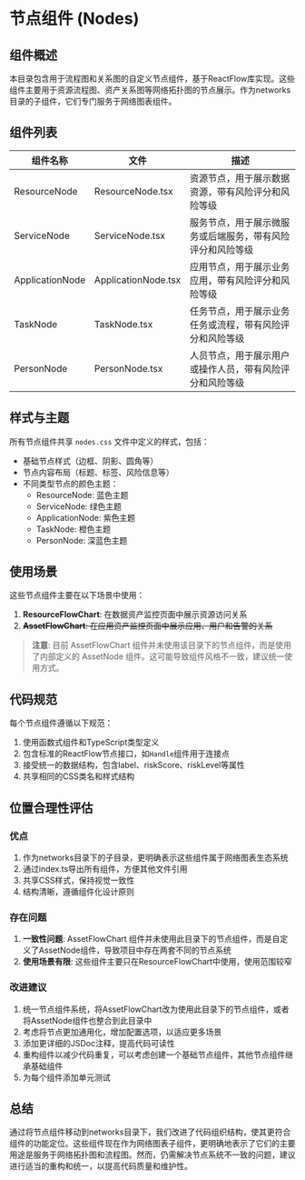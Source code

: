 # 节点组件 (Nodes)

## 组件概述

本目录包含用于流程图和关系图的自定义节点组件，基于ReactFlow库实现。这些组件主要用于资源流程图、资产关系图等网络拓扑图的节点展示。作为networks目录的子组件，它们专门服务于网络图表组件。

## 组件列表

| 组件名称 | 文件 | 描述 |
|---------|------|------|
| ResourceNode | ResourceNode.tsx | 资源节点，用于展示数据资源，带有风险评分和风险等级 |
| ServiceNode | ServiceNode.tsx | 服务节点，用于展示微服务或后端服务，带有风险评分和风险等级 |
| ApplicationNode | ApplicationNode.tsx | 应用节点，用于展示业务应用，带有风险评分和风险等级 |
| TaskNode | TaskNode.tsx | 任务节点，用于展示业务任务或流程，带有风险评分和风险等级 |
| PersonNode | PersonNode.tsx | 人员节点，用于展示用户或操作人员，带有风险评分和风险等级 |

## 样式与主题

所有节点组件共享 `nodes.css` 文件中定义的样式，包括：

- 基础节点样式（边框、阴影、圆角等）
- 节点内容布局（标题、标签、风险信息等）
- 不同类型节点的颜色主题：
  - ResourceNode: 蓝色主题
  - ServiceNode: 绿色主题
  - ApplicationNode: 紫色主题
  - TaskNode: 橙色主题
  - PersonNode: 深蓝色主题

## 使用场景

这些节点组件主要在以下场景中使用：

1. **ResourceFlowChart**: 在数据资产监控页面中展示资源访问关系
2. ~~**AssetFlowChart**: 在应用资产监控页面中展示应用、用户和告警的关系~~

> **注意**: 目前 AssetFlowChart 组件并未使用该目录下的节点组件，而是使用了内部定义的 AssetNode 组件。这可能导致组件风格不一致，建议统一使用方式。

## 代码规范

每个节点组件遵循以下规范：

1. 使用函数式组件和TypeScript类型定义
2. 包含标准的ReactFlow节点接口，如`Handle`组件用于连接点
3. 接受统一的数据结构，包含label、riskScore、riskLevel等属性
4. 共享相同的CSS类名和样式结构

## 位置合理性评估

### 优点

1. 作为networks目录下的子目录，更明确表示这些组件属于网络图表生态系统
2. 通过index.ts导出所有组件，方便其他文件引用
3. 共享CSS样式，保持视觉一致性
4. 结构清晰，遵循组件化设计原则

### 存在问题

1. **一致性问题**: AssetFlowChart 组件并未使用此目录下的节点组件，而是自定义了AssetNode组件，导致项目中存在两套不同的节点系统
2. **使用场景有限**: 这些组件主要只在ResourceFlowChart中使用，使用范围较窄

### 改进建议

1. 统一节点组件系统，将AssetFlowChart改为使用此目录下的节点组件，或者将AssetNode组件也整合到此目录中
2. 考虑将节点更加通用化，增加配置选项，以适应更多场景
3. 添加更详细的JSDoc注释，提高代码可读性
4. 重构组件以减少代码重复，可以考虑创建一个基础节点组件，其他节点组件继承基础组件
5. 为每个组件添加单元测试

## 总结

通过将节点组件移动到networks目录下，我们改进了代码组织结构，使其更符合组件的功能定位。这些组件现在作为网络图表子组件，更明确地表示了它们的主要用途是服务于网络拓扑图和流程图。然而，仍需解决节点系统不一致的问题，建议进行适当的重构和统一，以提高代码质量和维护性。 